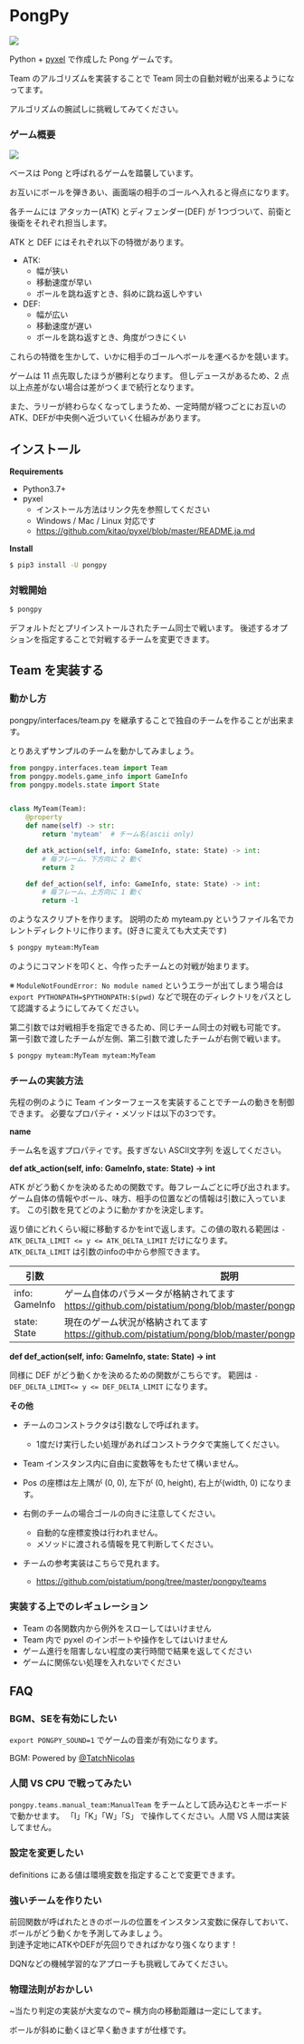 # PongPy

![](https://raw.githubusercontent.com/pistatium/pong/master/resources/demo.gif)


Python + [pyxel](https://github.com/kitao/pyxel/blob/master/README.ja.md) で作成した Pong ゲームです。

Team のアルゴリズムを実装することで Team 同士の自動対戦が出来るようになってます。

アルゴリズムの腕試しに挑戦してみてください。



### ゲーム概要

![](https://raw.githubusercontent.com/pistatium/pong/master/resources/about_pong.png)

ベースは Pong と呼ばれるゲームを踏襲しています。

お互いにボールを弾きあい、画面端の相手のゴールへ入れると得点になります。

各チームには アタッカー(ATK) とディフェンダー(DEF) が 1つづついて、前衛と後衛をそれぞれ担当します。

ATK と DEF にはそれぞれ以下の特徴があります。

* ATK: 
   * 幅が狭い
   * 移動速度が早い
   * ボールを跳ね返すとき、斜めに跳ね返しやすい
* DEF:
   * 幅が広い
   * 移動速度が遅い
   * ボールを跳ね返すとき、角度がつきにくい
   
 これらの特徴を生かして、いかに相手のゴールへボールを運べるかを競います。
 
ゲームは 11 点先取したほうが勝利となります。
但しデュースがあるため、2 点以上点差がない場合は差がつくまで続行となります。

また、ラリーが終わらなくなってしまうため、一定時間が経つごとにお互いのATK、DEFが中央側へ近づいていく仕組みがあります。


## インストール

__Requirements__
* Python3.7+
* pyxel
  * インストール方法はリンク先を参照してください
  * Windows / Mac / Linux 対応です
  * https://github.com/kitao/pyxel/blob/master/README.ja.md

__Install__
```sh
$ pip3 install -U pongpy
```

### 対戦開始

```sh
$ pongpy
```

デフォルトだとプリインストールされたチーム同士で戦います。
後述するオプションを指定することで対戦するチームを変更できます。


## Team を実装する

### 動かし方

pongpy/interfaces/team.py を継承することで独自のチームを作ることが出来ます。

とりあえずサンプルのチームを動かしてみましょう。

```python
from pongpy.interfaces.team import Team
from pongpy.models.game_info import GameInfo
from pongpy.models.state import State


class MyTeam(Team):
    @property
    def name(self) -> str:
        return 'myteam'  # チーム名(ascii only)

    def atk_action(self, info: GameInfo, state: State) -> int:
        # 毎フレーム、下方向に 2 動く
        return 2

    def def_action(self, info: GameInfo, state: State) -> int:
        # 毎フレーム、上方向に 1 動く
        return -1

```

のようなスクリプトを作ります。 説明のため myteam.py というファイル名でカレントディレクトリに作ります。(好きに変えても大丈夫です)

```sh
$ pongpy myteam:MyTeam
```

のようにコマンドを叩くと、今作ったチームとの対戦が始まります。

※ `ModuleNotFoundError: No module named` というエラーが出てしまう場合は `export PYTHONPATH=$PYTHONPATH:$(pwd)` などで現在のディレクトリをパスとして認識するようにしてみてください。


第二引数では対戦相手を指定できるため、同じチーム同士の対戦も可能です。
第一引数で渡したチームが左側、第二引数で渡したチームが右側で戦います。

```sh
$ pongpy myteam:MyTeam myteam:MyTeam
```

### チームの実装方法
先程の例のように Team インターフェースを実装することでチームの動きを制御できます。
必要なプロパティ・メソッドは以下の3つです。

__name__

チーム名を返すプロパティです。長すぎない ASCII文字列 を返してください。

__def atk_action(self, info: GameInfo, state: State) -> int__

ATK がどう動くかを決めるための関数です。毎フレームごとに呼び出されます。
ゲーム自体の情報やボール、味方、相手の位置などの情報は引数に入っています。
この引数を見てどのように動かすかを決定します。

返り値にどれくらい縦に移動するかをintで返します。この値の取れる範囲は 
`-ATK_DELTA_LIMIT <= y <= ATK_DELTA_LIMIT` だけになります。
`ATK_DELTA_LIMIT` は引数のinfoの中から参照できます。


| 引数 | 説明 |
----|---- 
| info: GameInfo | ゲーム自体のパラメータが格納されてます https://github.com/pistatium/pong/blob/master/pongpy/models/game_info.py |
| state: State | 現在のゲーム状況が格納されてます https://github.com/pistatium/pong/blob/master/pongpy/models/state.py |


__def def_action(self, info: GameInfo, state: State) -> int__

同様に DEF がどう動くかを決めるための関数がこちらです。
範囲は `-DEF_DELTA_LIMIT<= y <= DEF_DELTA_LIMIT` になります。


__その他__

* チームのコンストラクタは引数なしで呼ばれます。
    * 1度だけ実行したい処理があればコンストラクタで実施してください。
* Team インスタンス内に自由に変数等をもたせて構いません。
* Pos の座標は左上隅が (0, 0), 左下が (0, height), 右上が(width, 0) になります。 
* 右側のチームの場合ゴールの向きに注意してください。
    * 自動的な座標変換は行われません。
    * メソッドに渡される情報を見て判断してください。

* チームの参考実装はこちらで見れます。
    * https://github.com/pistatium/pong/tree/master/pongpy/teams


### 実装する上でのレギュレーション
* Team の各関数内から例外をスローしてはいけません
* Team 内で pyxel のインポートや操作をしてはいけません
* ゲーム進行を阻害しない程度の実行時間で結果を返してください
* ゲームに関係ない処理を入れないでください

## FAQ

### BGM、SEを有効にしたい

`export PONGPY_SOUND=1` でゲームの音楽が有効になります。

BGM: Powered by [@TatchNicolas](https://github.com/TatchNicolas)

### 人間 VS CPU で戦ってみたい

`pongpy.teams.manual_team:ManualTeam` をチームとして読み込むとキーボードで動かせます。
「I」「K」「W」「S」 で操作してください。人間 VS 人間は実装してません。

### 設定を変更したい

definitions にある値は環境変数を指定することで変更できます。

### 強いチームを作りたい
前回関数が呼ばれたときのボールの位置をインスタンス変数に保存しておいて、ボールがどう動くかを予測してみましょう。  
到達予定地にATKやDEFが先回りできればかなり強くなります！  

DQNなどの機械学習的なアプローチも挑戦してみてください。

### 物理法則がおかしい

~当たり判定の実装が大変なので~ 横方向の移動距離は一定にしてます。

ボールが斜めに動くほど早く動きますが仕様です。


